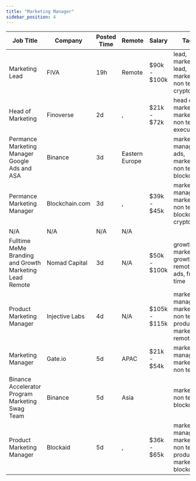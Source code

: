 ```yaml
---
title: "Marketing Manager"
sidebar_position: 4
---
```


| Job Title | Company | Posted Time | Remote | Salary | Tags | Apply Link |
|-----------|---------|-------------|--------|--------|------|------------|
| Marketing Lead | FIVA | 19h | Remote | $90k - $100k | lead, marketing lead, marketing, non tech, crypto | [Apply](https://web3.career/marketing-lead-fiva/96728) |
| Head of Marketing | Finoverse | 2d | , | $21k - $72k | head of marketing, marketing, non tech, executive | [Apply](https://web3.career/head-of-marketing-finoverse/96687) |
| Permance Marketing Manager Google Ads and ASA | Binance | 3d | Eastern Europe |  | marketing manager, ads, marketing, non tech, blockchain | [Apply](https://web3.career/performance-marketing-manager-google-ads-and-asa-binance/96648) |
| Permance Marketing Manager | Blockchain.com | 3d | , | $39k - $45k | marketing manager, marketing, non tech, blockchain, crypto | [Apply](https://web3.career/performance-marketing-manager-blockchain/96623) |
| N/A | N/A | N/A | N/A |  |  | [Apply](https://web3.career/metana) |
| Fulltime MeMe Branding and Growth Marketing Lead Remote | Nomad Capital | 3d | N/A | $50k - $100k | growth marketing, growth, remote, ads, full time | [Apply](https://web3.career/full-time-meme-branding-and-growth-marketing-lead-remote-nomad-capital/96615) |
| Product Marketing Manager | Injective Labs | 4d | N/A | $105k - $115k | marketing manager, marketing, non tech, product marketing, remote | [Apply](https://web3.career/product-marketing-manager-injectivelabs/96571) |
| Marketing Manager | Gate.io | 5d | APAC | $21k - $54k | marketing manager, marketing, non tech | [Apply](https://web3.career/marketing-manager-gate-io/96535) |
| Binance Accelerator Program Marketing Swag Team | Binance | 5d | Asia |  | marketing, non tech, blockchain | [Apply](https://web3.career/binance-accelerator-program-marketing-swag-team-binance/96512) |
| Product Marketing Manager | Blockaid | 5d | , | $36k - $65k | marketing manager, marketing, non tech, product marketing, blockchain | [Apply](https://web3.career/product-marketing-manager-blockaid/96504) |

